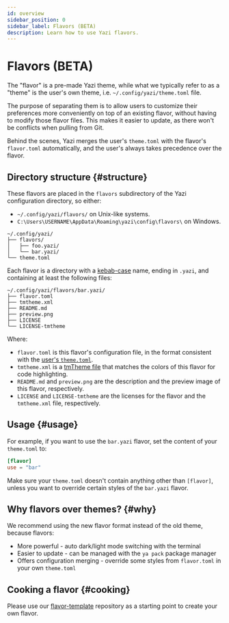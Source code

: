 ```yaml
---
id: overview
sidebar_position: 0
sidebar_label: Flavors (BETA)
description: Learn how to use Yazi flavors.
---
```


# Flavors (BETA)

The "flavor" is a pre-made Yazi theme, while what we typically refer to as a "theme" is the user's own theme, i.e. `~/.config/yazi/theme.toml` file.

The purpose of separating them is to allow users to customize their preferences more conveniently on top of an existing flavor, without having to modify those flavor files.
This makes it easier to update, as there won't be conflicts when pulling from Git.

Behind the scenes, Yazi merges the user's `theme.toml` with the flavor's `flavor.toml` automatically, and the user's always takes precedence over the flavor.

## Directory structure {#structure}

These flavors are placed in the `flavors` subdirectory of the Yazi configuration directory, so either:

- `~/.config/yazi/flavors/` on Unix-like systems.
- `C:\Users\USERNAME\AppData\Roaming\yazi\config\flavors\` on Windows.

```
~/.config/yazi/
├── flavors/
│   ├── foo.yazi/
│   └── bar.yazi/
└── theme.toml
```

Each flavor is a directory with a [kebab-case](https://developer.mozilla.org/en-US/docs/Glossary/Kebab_case) name, ending in `.yazi`, and containing at least the following files:

```
~/.config/yazi/flavors/bar.yazi/
├── flavor.toml
├── tmtheme.xml
├── README.md
├── preview.png
├── LICENSE
└── LICENSE-tmtheme
```

Where:

- `flavor.toml` is this flavor's configuration file, in the format consistent with the [user's `theme.toml`](/docs/configuration/theme).
- `tmtheme.xml` is a [tmTheme file](https://www.sublimetext.com/docs/color_schemes_tmtheme.html) that matches the colors of this flavor for code highlighting.
- `README.md` and `preview.png` are the description and the preview image of this flavor, respectively.
- `LICENSE` and `LICENSE-tmtheme` are the licenses for the flavor and the `tmtheme.xml` file, respectively.

## Usage {#usage}

For example, if you want to use the `bar.yazi` flavor, set the content of your `theme.toml` to:

```toml
[flavor]
use = "bar"
```

Make sure your `theme.toml` doesn't contain anything other than `[flavor]`, unless you want to override certain styles of the `bar.yazi` flavor.

## Why flavors over themes? {#why}

We recommend using the new flavor format instead of the old theme, because flavors:

- More powerful - auto dark/light mode switching with the terminal
- Easier to update - can be managed with the `ya pack` package manager
- Offers configuration merging - override some styles from `flavor.toml` in your own `theme.toml`

## Cooking a flavor {#cooking}

Please use our [flavor-template](https://github.com/yazi-rs/flavor-template) repository as a starting point to create your own flavor.
